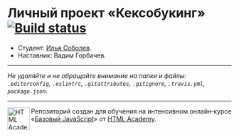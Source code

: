 # Личный проект «Кексобукинг» [![Build status][travis-image]][travis-url]

* Студент: [Илья Соболев](https://up.htmlacademy.ru/javascript/9/user/398245).
* Наставник: Вадим Горбачев.

---

_Не удаляйте и не обращайте внимание на папки и файлы:_<br>
_`.editorconfig`, `.eslintrc`, `.gitattributes`, `.gitignore`, `.travis.yml`, `package.json`._

---

<a href="https://htmlacademy.ru/intensive/javascript"><img align="left" width="50" height="50" title="HTML Academy" src="https://up.htmlacademy.ru/static/img/intensive/javascript/logo-for-github.svg"></a>

Репозиторий создан для обучения на интенсивном онлайн‑курсе «[Базовый JavaScript](https://htmlacademy.ru/intensive/javascript)» от [HTML Academy](https://htmlacademy.ru).

[travis-image]: https://travis-ci.org/htmlacademy-javascript/398245-keksobooking.svg?branch=master
[travis-url]: https://travis-ci.org/htmlacademy-javascript/398245-keksobooking
